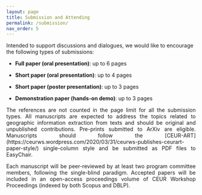 ```yaml
---
layout: page
title: Submission and Attending
permalink: /submission/
nav_order: 5
---
```


Intended to support discussions and dialogues, we would like to encourage the following types of submissions:

* **Full paper (oral presentation)**: up to 6 pages

* **Short paper (oral presentation)**: up to 4 pages

* **Short paper (poster presentation)**: up to 3 pages

* **Demonstration paper (hands-on demo)**: up to 3 pages 

<p align="justify"> The references are not counted in the page limit for all the submission types. All manuscripts are expected to address the topics related to geographic information extraction from texts and should be original and unpublished contributions. Pre-prints submitted to ArXiv are eligible. Manuscripts should follow the [CEUR-ART](https://ceurws.wordpress.com/2020/03/31/ceurws-publishes-ceurart-paper-style/) single-column style and be submitted as PDF files to EasyChair.</p>

<p align="justify">  Each manuscript will be peer-reviewed by at least two program committee members, following the single-blind paradigm. Accepted papers will be included in an open-access proceedings volume of CEUR Workshop Proceedings (indexed by both Scopus and DBLP).</p>
